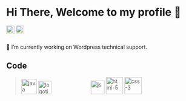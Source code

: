 <h1 > Hi There, Welcome to my profile 👋 </h1>

<a href="https://twitter.com/Velheris">
  <img align="left" alt="Isai Velasco | Twitter" width="22px" src="https://raw.githubusercontent.com/peterthehan/peterthehan/master/assets/twitter.svg" />
</a>
<a href="https://www.linkedin.com/in/isaivelasco/">
  <img align="left" alt="Isai's LinkedIN" width="22px" src="https://raw.githubusercontent.com/peterthehan/peterthehan/master/assets/linkedin.svg" />
</a>

<br/> <br/>

🔭 I’m currently working on Wordpress technical support.

## Code
> <img src="https://i.postimg.cc/dQrRK0Lk/java.png" alt="java" width=40px;/> 
> <img src="https://i.postimg.cc/t4vKhkdx/c.png" alt="logotipo-de-c" style="width:35px; margin-right: 100px;"/> 
> <img src="https://i.postimg.cc/Nft6GwHN/js.png" alt="js" width=36px; /> 
> <img src="https://i.postimg.cc/WbNW4rRq/html-5.png" alt="html-5" width=45px;/> 
> <img src="https://i.postimg.cc/k5QY4y58/css-3.png" alt="css-3" width=45px;/> 
<!-- 
**IsaiVelasco/IsaiVelasco** is a ✨ _special_ ✨ repository because its `README.md` (this file) appears on your GitHub profile.

Here are some ideas to get you started:

- 🔭 I’m currently working on ...
- 🌱 I’m currently learning ...
- 👯 I’m looking to collaborate on ...
- 🤔 I’m looking for help with ...
- 💬 Ask me about ...
- 📫 How to reach me: ...
- 😄 Pronouns: ...
- ⚡ Fun fact: ...
-->
